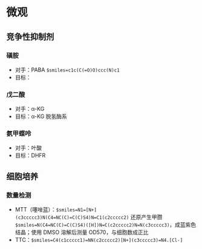 # 微观
## 竞争性抑制剂
### 磺胺
- 对手：PABA `$smiles=c1c(C(=O)O)ccc(N)c1`
- 目标：
### 戊二酸
- 对手：α-KG
- 目标：α-KG 脱氢酶系
### 氨甲蝶呤
- 对手：叶酸
- 目标：DHFR
## 细胞培养
### 数量检测
- MTT（噻唑蓝）：`$smiles=N1=[N+](c3ccccc3)N(C4=NC(C)=C(C)S4)N=C1(c2ccccc2)` 还原产生甲臜 `$smiles=N(C4=NC(C)=C(C)S4)([H])N=C(c2ccccc2)N=N(c3ccccc3)`，成蓝紫色结晶；使用 DMSO 溶解后测量 OD570，与细胞数成正比
- TTC：`$smiles=C4(c1ccccc1)=NN(c2ccccc2)[N+](c3ccccc3)=N4.[Cl-]`
